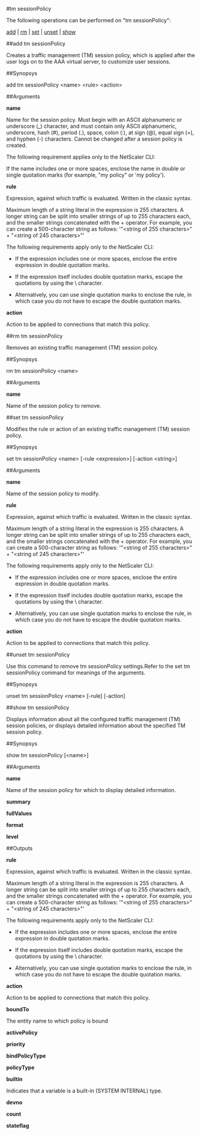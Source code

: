 #tm sessionPolicy

The following operations can be performed on "tm sessionPolicy":


[add](#add-tm-sessionpolicy) | [rm](#rm-tm-sessionpolicy) | [set](#set-tm-sessionpolicy) | [unset](#unset-tm-sessionpolicy) | [show](#show-tm-sessionpolicy)

##add tm sessionPolicy

Creates a traffic management (TM) session policy, which is applied after the user logs on to the AAA virtual server, to customize user sessions.


##Synopsys

add tm sessionPolicy &lt;name> &lt;rule> &lt;action>


##Arguments

<b>name</b>
Name for the session policy. Must begin with an ASCII alphanumeric or underscore (_) character, and must contain only ASCII alphanumeric, underscore, hash (#), period (.), space, colon (:), at sign (@), equal sign (=), and hyphen (-) characters. Cannot be changed after a session policy is created.
The following requirement applies only to the NetScaler CLI:
If the name includes one or more spaces, enclose the name in double or single quotation marks (for example, "my policy" or 'my policy').

<b>rule</b>
Expression, against which traffic is evaluated. Written in the classic syntax.
Maximum length of a string literal in the expression is 255 characters. A longer string can be split into smaller strings of up to 255 characters each, and the smaller strings concatenated with the + operator. For example, you can create a 500-character string as follows: '"&lt;string of 255 characters&gt;" + "&lt;string of 245 characters&gt;"'
The following requirements apply only to the NetScaler CLI:
*  If the expression includes one or more spaces, enclose the entire expression in double quotation marks.
* If the expression itself includes double quotation marks, escape the quotations by using the \\ character. 
* Alternatively, you can use single quotation marks to enclose the rule, in which case you do not have to escape the double quotation marks.

<b>action</b>
Action to be applied to connections that match this policy.



##rm tm sessionPolicy

Removes an existing traffic management (TM) session policy.


##Synopsys

rm tm sessionPolicy &lt;name>


##Arguments

<b>name</b>
Name of the session policy to remove.



##set tm sessionPolicy

Modifies the rule or action of an existing traffic management (TM) session policy.


##Synopsys

set tm sessionPolicy &lt;name> [-rule &lt;expression>] [-action &lt;string>]


##Arguments

<b>name</b>
Name of the session policy to modify.

<b>rule</b>
Expression, against which traffic is evaluated. Written in the classic syntax.
Maximum length of a string literal in the expression is 255 characters. A longer string can be split into smaller strings of up to 255 characters each, and the smaller strings concatenated with the + operator. For example, you can create a 500-character string as follows: '"&lt;string of 255 characters&gt;" + "&lt;string of 245 characters&gt;"'
The following requirements apply only to the NetScaler CLI:
*  If the expression includes one or more spaces, enclose the entire expression in double quotation marks.
* If the expression itself includes double quotation marks, escape the quotations by using the \\ character. 
* Alternatively, you can use single quotation marks to enclose the rule, in which case you do not have to escape the double quotation marks.

<b>action</b>
Action to be applied to connections that match this policy.



##unset tm sessionPolicy

Use this command to remove tm sessionPolicy settings.Refer to the set tm sessionPolicy command for meanings of the arguments.


##Synopsys

unset tm sessionPolicy &lt;name> [-rule] [-action]


##show tm sessionPolicy

Displays information about all the configured traffic management (TM) session policies, or displays detailed information about the specified TM session policy.


##Synopsys

show tm sessionPolicy [&lt;name>]


##Arguments

<b>name</b>
Name of the session policy for which to display detailed information.

<b>summary</b>

<b>fullValues</b>

<b>format</b>

<b>level</b>



##Outputs

<b>rule</b>
Expression, against which traffic is evaluated. Written in the classic syntax.
Maximum length of a string literal in the expression is 255 characters. A longer string can be split into smaller strings of up to 255 characters each, and the smaller strings concatenated with the + operator. For example, you can create a 500-character string as follows: '"&lt;string of 255 characters>" + "&lt;string of 245 characters>"'
The following requirements apply only to the NetScaler CLI:
*  If the expression includes one or more spaces, enclose the entire expression in double quotation marks.
* If the expression itself includes double quotation marks, escape the quotations by using the \\ character. 
* Alternatively, you can use single quotation marks to enclose the rule, in which case you do not have to escape the double quotation marks.

<b>action</b>
Action to be applied to connections that match this policy.

<b>boundTo</b>
The entity name to which policy is bound

<b>activePolicy</b>

<b>priority</b>

<b>bindPolicyType</b>

<b>policyType</b>

<b>builtin</b>
Indicates that a variable is a built-in (SYSTEM INTERNAL) type.

<b>devno</b>

<b>count</b>

<b>stateflag</b>



